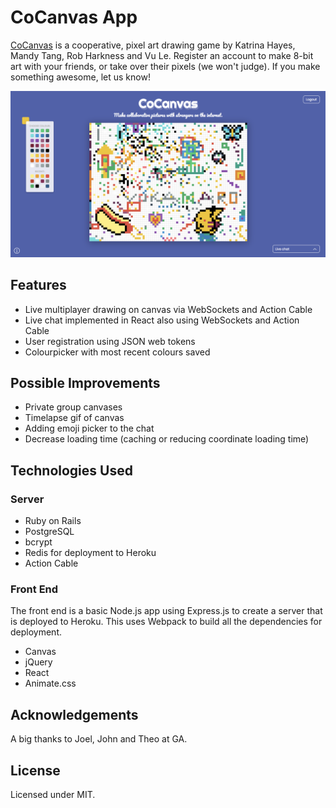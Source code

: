 # CoCanvas App


[CoCanvas](https://co-canvas.herokuapp.com/#0) is a cooperative, pixel art drawing game by Katrina Hayes, Mandy Tang, Rob Harkness and Vu Le. Register an account to make 8-bit art with your friends, or take over their pixels (we won't judge). If you make something awesome, let us know!

![CoCanvas Screenshot](https://github.com/amandytang/cocanvas-server/blob/master/app/assets/images/screenshot.png)
<br/>

## Features
* Live multiplayer drawing on canvas via WebSockets and Action Cable
* Live chat implemented in React also using WebSockets and Action Cable
* User registration using JSON web tokens
* Colourpicker with most recent colours saved

## Possible Improvements
* Private group canvases
* Timelapse gif of canvas
* Adding emoji picker to the chat
* Decrease loading time (caching or reducing coordinate loading time)

## Technologies Used
### Server
* Ruby on Rails
* PostgreSQL
* bcrypt
* Redis for deployment to Heroku
* Action Cable

### Front End
The front end is a basic Node.js app using Express.js to create a server that is deployed to Heroku. This uses Webpack to build all the dependencies for deployment.
* Canvas
* jQuery
* React
* Animate.css

## Acknowledgements
A big thanks to Joel, John and Theo at GA.

## License
Licensed under MIT.
